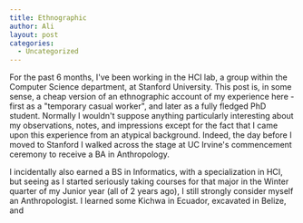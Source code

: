 ```yaml
---
title: Ethnographic
author: Ali
layout: post
categories:
  - Uncategorized
---
```


For the past 6 months, I've been working in the HCI lab, a group within the Computer Science department, at Stanford University. This post is, in some sense, a cheap version of an ethnographic account of my experience here - first as a "temporary casual worker", and later as a fully fledged PhD student. Normally I wouldn't suppose anything particularly interesting about my observations, notes, and impressions except for the fact that I came upon this experience from an atypical background. Indeed, the day before I moved to Stanford I walked across the stage at UC Irvine's commencement ceremony to receive a BA in Anthropology.

I incidentally also earned a BS in Informatics, with a specialization in HCI, but seeing as I started seriously taking courses for that major in the Winter quarter of my Junior year (all of 2 years ago), I still strongly consider myself an Anthropologist. I learned some Kichwa in Ecuador, excavated in Belize, and 
